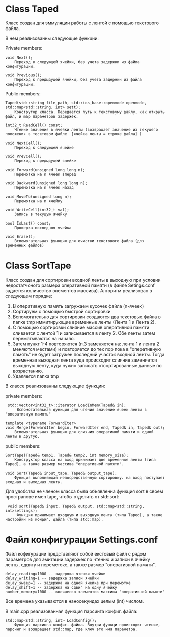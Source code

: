# Class Taped
Класс создан для эммуляции работы с лентой с помощью текстового файла.

В нем реализованны следующие функции:

Private members:

    void Next();
        Переход к следующей ячейки, без учета задержки из файла конфигурации.
    
    void Previous();
        Переход к предыдущей ячейки, без учета задержки из файла конфигурации.

Public members:

    Taped(std::string file_path, std::ios_base::openmode openmode, std::map<std::string, int> sett);
        Конструтор класса. Передается путь к текстовуму файлу, как открыть файл, и map параметров задержек. 

    int32_t ReadCell() const; 
        Чтение значения в ячейки ленты (возвращает значение из текущего положения в тесктовом файле  [ячейка ленты = строке файла] )
    
    void NextCell();
        Переход к следующей ячейке
    
    void PrevCell();
        Переход к предыдущей ячейке
    
    void Forward(unsigned long long n); 
        Перемотка на n ячеек вперед
    
    void Backward(unsigned long long n); 
        Перемотка на n ячеек назад
    
    void MoveTo(unsigned long n);
        Перемотка на n ячейку
    
    void WriteCell(int32_t val); 
        Запись в текущую ячейку
    
    bool IsLast() const; 
        Проверка последняя ячейка
    
    void Erase();
        Вспомогательная функция для очистки текстового файла (для временных файлов)

# Class SortTape
Класс создан для сортировки входной ленты в выходную при условии недостатчоного размера оперативной памяти (в файле Setings.conf задается количество элементов массива).
Алгоритм реализован в следующем порядке:
1) В оперативную память загружаем кусочек файла (n-ячеек)
2) Сортируем с помощью быстрой сортировки
3) Вспомогательно для сортировки создаются два текстовых файла в папке tmp иммитирующие временные ленты (Лента 1 и Лента 2).
4) С помощью сортировки слияние массив оперативной памяти сливается с лентой 1 и записывается в ленту 2. Обе ленты затем перематываются на начало. 
5) Затем пункт 1-4 повторяются (п.3 заменяется на: лента 1 и лента 2 меняются местами) и повторяется до тех пор пока в "оперативную память" не будет загружен последний участок входной ленты. Тогда временная выходная лента куда происходит слияние заменяется выходную ленту, куда нужно записать отсортированные данные по возрастанию.
6) Удаляется папка tmp

В классе реализованны следующие функции:

private members:

     std::vector<int32_t>::iterator LoadInMem(Taped& in);
         Вспомогательная функция для чтения значение ячеек ленты в "оперативную память"
   
    template <typename ForwardIter>  
    void Merge(ForwardIter begin, ForwardIter end, Taped& in, Taped& out);
        Вспомогательная функция для слияния оператиной памяти и одной ленты в другую.

public members:
   
    SortTape(Taped& temp1, Taped& temp2, int memory_size);
        Конструктор класса на вход принимает две временные ленты (типа Taped), а также размер массива "оперативной памяти".
   
    void Sort(Taped& input_tape, Taped& output_tape);
        Функция выполняющая непосредственную сортировку. на вход поступает входная и выходная ленты.

Для удобства не членом класса была объявленна функция sort в своем пространсве имен tape, чтобы отделить от std::sort:

     void sort(Taped& input, Taped& output, std::map<std::string, int>settings);
         Функция принимает входную и выходную ленты (типа Taped), а также настройки из конфиг. файла (типа std::map).


# Файл конфигурации Settings.conf
Файл кофигурации представляют собой екстовый файл с рядом параметров для эмитации задержек по чтению и записи в ячейку ленты, сдвигу и переметоке, а также размер "оперативной памяти".

    delay_reading=1000 -- задержка чтения ячейки
    delay_writing=1 -- задержка записи ячейки
    delay_sweep=1 -- задержка на одной ячейке при перемотке
    delay_shift=1 -- задержка на сдвиг на одну ячейку
    number_memory=1000 -- количесво элементов массива "оперативной памяти"

Все времена указываются в наносекундах целым (int) числом.

В main.cpp реализованная функция парсинга конфиг. файла: 

    std::map<std::string, int> LoadConfig();
        Функция парсинга конфиг. файла. Внутри функци происходит чтение, парсинг и возвращает std::map, где ключ это имя параметра.

